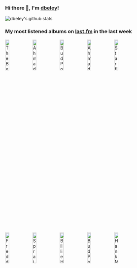 ### Hi there 👋, I'm [dbeley](https://dbeley.ovh/en)!

![dbeley's github stats](https://github-readme-stats.vercel.app/api?username=dbeley)

### My most listened albums on [last.fm](https://www.last.fm/user/d_beley) in the last week

[<img src='https://lastfm.freetls.fastly.net/i/u/300x300/fbec3f7f04294706bff430b1402208af.jpg' width='16%' height='16%' alt='The Beatles - Let It Be… Naked'>](https://www.last.fm/music/the%2bbeatles/let%2bit%2bbe%25e2%2580%25a6%2bnaked)&nbsp;
[<img src='https://lastfm.freetls.fastly.net/i/u/300x300/2d6aa2fb662841f2ae4f37b69240021b.jpg' width='16%' height='16%' alt='Ahmad Jamal Trio - Count Em 88'>](https://www.last.fm/music/ahmad%2bjamal%2btrio/count%2b%2527em%2b88)&nbsp;
[<img src='https://lastfm.freetls.fastly.net/i/u/300x300/fa6300602e6b237ce918d9fcbe337c32.png' width='16%' height='16%' alt='Bud Powell - The Amazing Bud Powell'>](https://www.last.fm/music/bud%2bpowell/the%2bamazing%2bbud%2bpowell)&nbsp;
[<img src='https://lastfm.freetls.fastly.net/i/u/300x300/317e87c6279059d93fd616a0dc0ec932.jpg' width='16%' height='16%' alt='Ahmad Jamal - Ahmad Jamal at the Pershing: But Not for Me'>](https://www.last.fm/music/ahmad%2bjamal/ahmad%2bjamal%2bat%2bthe%2bpershing%253a%2bbut%2bnot%2bfor%2bme)&nbsp;
[<img src='https://lastfm.freetls.fastly.net/i/u/300x300/acbf312c704f4fa0850acbfa5f646c1b.png' width='16%' height='16%' alt='Starflyer 59 - Starflyer 59'>](https://www.last.fm/music/starflyer%2b59/starflyer%2b59)&nbsp;
<br>
[<img src='https://lastfm.freetls.fastly.net/i/u/300x300/2da27812067a71bd605010a461a115e3.jpg' width='16%' height='16%' alt='Freddie Hubbard - Open Sesame'>](https://www.last.fm/music/freddie%2bhubbard/open%2bsesame)&nbsp;
[<img src='https://lastfm.freetls.fastly.net/i/u/300x300/0fee759e8d2adbc4bb38c0e59c961a9d.jpg' width='16%' height='16%' alt='Sprain - The Lamb as Effigy'>](https://www.last.fm/music/sprain/the%2blamb%2bas%2beffigy)&nbsp;
[<img src='https://lastfm.freetls.fastly.net/i/u/300x300/ccfa4dfb55cb4979b0465ffd47104417.jpg' width='16%' height='16%' alt='Billie Holiday - The Diva Series'>](https://www.last.fm/music/billie%2bholiday/the%2bdiva%2bseries)&nbsp;
[<img src='https://lastfm.freetls.fastly.net/i/u/300x300/328752095bb469046dbc91af44a3c6fb.jpg' width='16%' height='16%' alt='Bud Powell - A Portrait of Thelonious'>](https://www.last.fm/music/bud%2bpowell/a%2bportrait%2bof%2bthelonious)&nbsp;
[<img src='https://lastfm.freetls.fastly.net/i/u/300x300/c34acce637824617c636fcae9fcdf6dd.png' width='16%' height='16%' alt='Hank Mobley - Soul Station'>](https://www.last.fm/music/hank%2bmobley/soul%2bstation)&nbsp;
<br>
